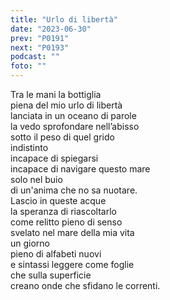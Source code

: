 ```yaml
---
title: "Urlo di libertà"
date: "2023-06-30"
prev: "P0191"
next: "P0193"
podcast: ""
foto: ""
---
```


Tra le mani la bottiglia  
piena del mio urlo di libertà  
lanciata in un oceano di parole  
la vedo sprofondare nell’abisso  
sotto il peso di quel grido  
indistinto  
incapace di spiegarsi  
incapace di navigare questo mare  
solo nel buio  
di un'anima che no sa nuotare.  
Lascio in queste acque   
la speranza di riascoltarlo  
come relitto pieno di senso  
svelato nel mare della mia vita  
un giorno  
pieno di alfabeti nuovi  
e sintassi leggere come foglie  
che sulla superficie  
creano onde che sfidano le correnti.